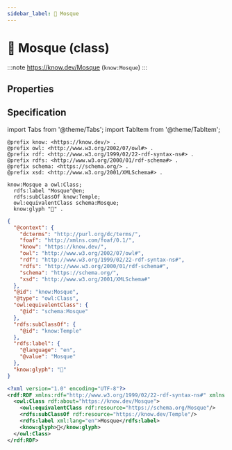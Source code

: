 ```yaml
---
sidebar_label: 🕌 Mosque
---
```


# 🕌 Mosque (class)

:::note
https://know.dev/Mosque
(`know:Mosque`)
:::

## Properties

## Specification

import Tabs from '@theme/Tabs';
import TabItem from '@theme/TabItem';

<Tabs>
<TabItem value="turtle" label="Turtle">

```turtle
@prefix know: <https://know.dev/> .
@prefix owl: <http://www.w3.org/2002/07/owl#> .
@prefix rdf: <http://www.w3.org/1999/02/22-rdf-syntax-ns#> .
@prefix rdfs: <http://www.w3.org/2000/01/rdf-schema#> .
@prefix schema: <https://schema.org/> .
@prefix xsd: <http://www.w3.org/2001/XMLSchema#> .

know:Mosque a owl:Class;
  rdfs:label "Mosque"@en;
  rdfs:subClassOf know:Temple;
  owl:equivalentClass schema:Mosque;
  know:glyph "🕌" .

```

</TabItem>
<TabItem value="jsonld" label="JSON-LD">

```json
{
  "@context": {
    "dcterms": "http://purl.org/dc/terms/",
    "foaf": "http://xmlns.com/foaf/0.1/",
    "know": "https://know.dev/",
    "owl": "http://www.w3.org/2002/07/owl#",
    "rdf": "http://www.w3.org/1999/02/22-rdf-syntax-ns#",
    "rdfs": "http://www.w3.org/2000/01/rdf-schema#",
    "schema": "https://schema.org/",
    "xsd": "http://www.w3.org/2001/XMLSchema#"
  },
  "@id": "know:Mosque",
  "@type": "owl:Class",
  "owl:equivalentClass": {
    "@id": "schema:Mosque"
  },
  "rdfs:subClassOf": {
    "@id": "know:Temple"
  },
  "rdfs:label": {
    "@language": "en",
    "@value": "Mosque"
  },
  "know:glyph": "🕌"
}
```

</TabItem>
<TabItem value="rdfxml" label="RDF/XML">

```xml
<?xml version="1.0" encoding="UTF-8"?>
<rdf:RDF xmlns:rdf="http://www.w3.org/1999/02/22-rdf-syntax-ns#" xmlns:know="https://know.dev/" xmlns:owl="http://www.w3.org/2002/07/owl#" xmlns:schema="https://schema.org/" xmlns:rdfs="http://www.w3.org/2000/01/rdf-schema#">
  <owl:Class rdf:about="https://know.dev/Mosque">
    <owl:equivalentClass rdf:resource="https://schema.org/Mosque"/>
    <rdfs:subClassOf rdf:resource="https://know.dev/Temple"/>
    <rdfs:label xml:lang="en">Mosque</rdfs:label>
    <know:glyph>🕌</know:glyph>
  </owl:Class>
</rdf:RDF>

```

</TabItem>
</Tabs>

[`Mosque`]: /Mosque
